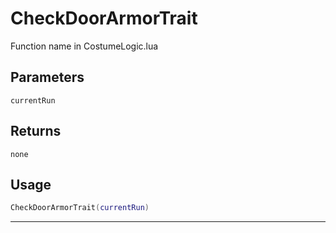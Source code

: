 # CheckDoorArmorTrait
Function name in CostumeLogic.lua
## Parameters
`currentRun`
## Returns
`none`
## Usage
```lua
CheckDoorArmorTrait(currentRun)
```
---
